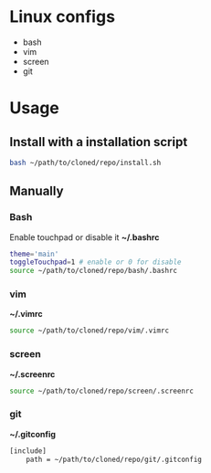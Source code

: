 # Linux configs 

- bash
- vim
- screen
- git

# Usage

## Install with a installation script

```bash
bash ~/path/to/cloned/repo/install.sh
```

## Manually

### Bash
Enable touchpad or disable it
**~/.bashrc**
```bash
theme='main'
toggleTouchpad=1 # enable or 0 for disable
source ~/path/to/cloned/repo/bash/.bashrc
```

### vim
**~/.vimrc**
```bash
source ~/path/to/cloned/repo/vim/.vimrc
```

### screen
**~/.screenrc**
```bash
source ~/path/to/cloned/repo/screen/.screenrc
```

### git
**~/.gitconfig**
```bash
[include]
    path = ~/path/to/cloned/repo/git/.gitconfig
```

